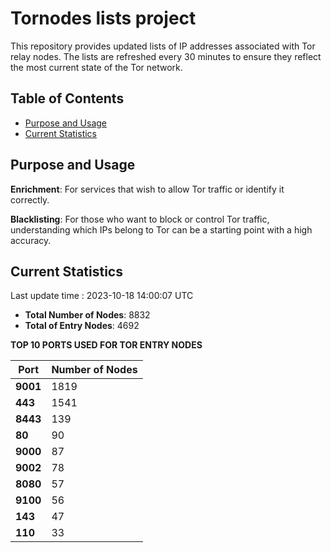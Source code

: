 # Tornodes lists project

This repository provides updated lists of IP addresses associated with Tor relay nodes. The lists are refreshed every 30 minutes to ensure they reflect the most current state of the Tor network.

## Table of Contents

- [Purpose and Usage](#purpose-and-usage)
- [Current Statistics](#current-statistics)


## Purpose and Usage

**Enrichment**: For services that wish to allow Tor traffic or identify it correctly.

**Blacklisting**: For those who want to block or control Tor traffic, understanding which IPs belong to Tor can be a starting point with a high accuracy.

## Current Statistics

Last update time : 2023-10-18 14:00:07 UTC

- **Total Number of Nodes**: 8832
- **Total of Entry Nodes**: 4692

**TOP 10 PORTS USED FOR TOR ENTRY NODES**

| **Port** | **Number of Nodes** |
|------|-----------------|
| **9001**   | 1819  |
| **443**   | 1541  |
| **8443**   | 139  |
| **80**   | 90  |
| **9000**   | 87  |
| **9002**   | 78  |
| **8080**   | 57  |
| **9100**   | 56  |
| **143**   | 47  |
| **110**   | 33  |

